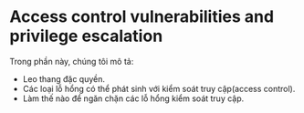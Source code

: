 # Access control vulnerabilities and privilege escalation
Trong phần này, chúng tôi mô tả:
- Leo thang đặc quyền.
- Các loại lỗ hổng có thể phát sinh với kiểm soát truy cập(access control).
- Làm thế nào để ngăn chặn các lỗ hổng kiểm soát truy cập.






























